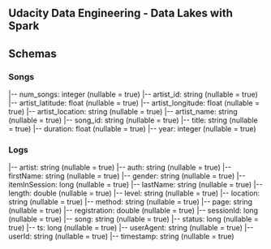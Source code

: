 ## Udacity Data Engineering - Data Lakes with Spark



## Schemas

### Songs 

 |-- num_songs: integer (nullable = true)
 |-- artist_id: string (nullable = true)
 |-- artist_latitude: float (nullable = true)
 |-- artist_longitude: float (nullable = true)
 |-- artist_location: string (nullable = true)
 |-- artist_name: string (nullable = true)
 |-- song_id: string (nullable = true)
 |-- title: string (nullable = true)
 |-- duration: float (nullable = true)
 |-- year: integer (nullable = true)

### Logs 

 |-- artist: string (nullable = true)
 |-- auth: string (nullable = true)
 |-- firstName: string (nullable = true)
 |-- gender: string (nullable = true)
 |-- itemInSession: long (nullable = true)
 |-- lastName: string (nullable = true)
 |-- length: double (nullable = true)
 |-- level: string (nullable = true)
 |-- location: string (nullable = true)
 |-- method: string (nullable = true)
 |-- page: string (nullable = true)
 |-- registration: double (nullable = true)
 |-- sessionId: long (nullable = true)
 |-- song: string (nullable = true)
 |-- status: long (nullable = true)
 |-- ts: long (nullable = true)
 |-- userAgent: string (nullable = true)
 |-- userId: string (nullable = true)
 |-- timestamp: string (nullable = true)
